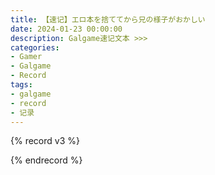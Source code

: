 ```yaml
---
title: 【速记】エロ本を捨ててから兄の様子がおかしい
date: 2024-01-23 00:00:00
description: Galgame速记文本 >>> 
categories:
- Gamer
- Galgame
- Record
tags:
- galgame
- record
- 记录
---
```


{% record v3 %}

{% endrecord %}